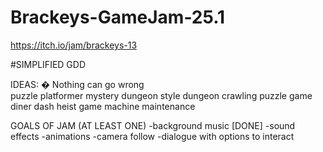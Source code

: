 # Brackeys-GameJam-25.1
https://itch.io/jam/brackeys-13

#SIMPLIFIED GDD

IDEAS:
� Nothing can go wrong      
    puzzle platformer
    mystery dungeon style dungeon crawling puzzle game
    diner dash
    heist game
    machine maintenance

GOALS OF JAM (AT LEAST ONE)
-background music   [DONE]
-sound effects
-animations
-camera follow
-dialogue with options to interact
